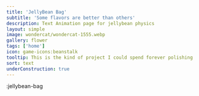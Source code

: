 ```yaml
---
title: 'JellyBean Bag'
subtitle: 'Some flavors are better than others'
description: Text Animation page for jellybean physics
layout: simple
image: wondercat/wondercat-1555.webp
gallery: flower
tags: ['home']
icon: game-icons:beanstalk
tooltip: This is the kind of project I could spend forever polishing
sort: text
underConstruction: true
---
```


:jellybean-bag
